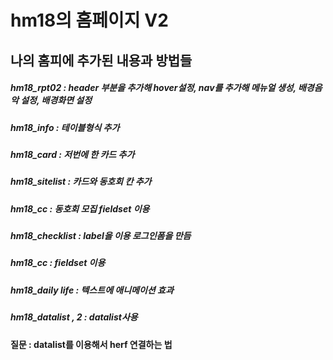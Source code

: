 # hm18의 홈페이지 V2
## 나의 홈피에 추가된 내용과 방법들
##### hm18_rpt02 : header 부분을 추가해 hover설정, nav를 추가해 메뉴얼 생성, 배경음악 설정, 배경화면 설정
##### hm18_info : 테이블형식 추가
##### hm18_card : 저번에 한 카드 추가
##### hm18_sitelist : 카드와 동호회 칸 추가
##### hm18_cc : 동호회 모집 fieldset 이용
##### hm18_checklist : label을 이용 로그인폼을 만듬
##### hm18_cc : fieldset 이용
##### hm18_daily life : 텍스트에 애니메이션 효과
##### hm18_datalist , 2 : datalist사용

#### 질문 : datalist를 이용해서 herf 연결하는 법
